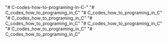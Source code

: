 "# C-codes-how-to-programing-in-C-" 
"# C_codes_how_to_programing_in_C" 
"# C_codes_how_to_programing_in_C" 
"# C_codes_how_to_programing_in_C" 
"# C_codes_how_to_programing_in_C" 
"# C_codes_how_to_programing_in_C" 
"# C_codes_how_to_programing_in_C" 
"# C_codes_how_to_programing_in_C" 
